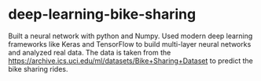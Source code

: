 # deep-learning-bike-sharing

Built a neural network with python and Numpy. Used modern deep learning frameworks like Keras and TensorFlow to build multi-layer neural networks and analyzed real data. The data is taken from the https://archive.ics.uci.edu/ml/datasets/Bike+Sharing+Dataset to predict the bike sharing rides.
